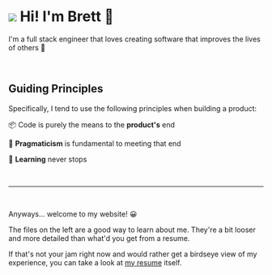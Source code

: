 <h1 style={{ display: "flex", alignItems: "center" }} className="readme-title">
  <img
    src="/headshot-192.png"
    style={{
      width: "6rem",
      height: "6rem",
      borderRadius: "50%",
      display: "inline",
      marginRight: "1rem",
    }}
  />
  Hi! I'm Brett 👋
</h1>

I'm a full stack engineer that loves creating software that improves the lives of others 🙂

<br />

## Guiding Principles

Specifically, I tend to use the following principles when building a product:

<p>
  <span style={{ marginRight: ".75rem" }}>📦</span>
  Code is purely the means to the <strong>product's</strong> end
</p>

<p>
  <span style={{ marginRight: ".75rem" }}>🤔</span>
  <strong>Pragmaticism</strong> is fundamental to meeting that end
  <br />
</p>

<p>
  <span style={{ marginRight: ".75rem" }}>📝</span>
  <strong>Learning</strong> never stops
</p>

<br />
<hr />
<br />

Anyways... welcome to my website! 😀

The files on the left are a good way to learn about me. They're a bit looser and more detailed than what'd you get from a resume.

If that's not your jam right now and would rather get a birdseye view of my experience, you can take a look at <a href="/assets/brett-abramczyk.pdf" target="_blank">my resume</a> itself.
